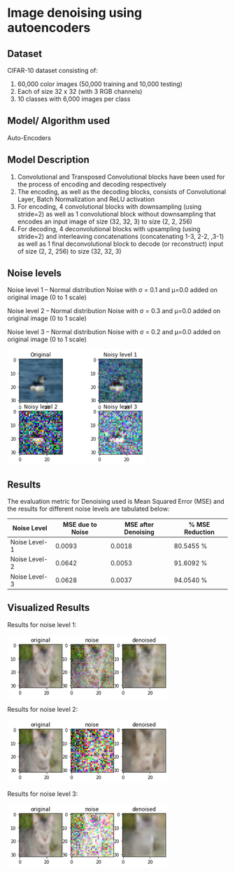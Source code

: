 # Image denoising using autoencoders

## Dataset
CIFAR-10 dataset consisting of:
1. 60,000 color images (50,000 training and 10,000 testing)
2. Each of size 32 x 32 (with 3 RGB channels)
3. 10 classes with 6,000 images per class

## Model/ Algorithm used
Auto-Encoders

## Model Description
1. Convolutional and Transposed Convolutional blocks have been used for the process of encoding and decoding respectively
2. The encoding, as well as the decoding blocks, consists of Convolutional Layer, Batch Normalization and ReLU activation
3. For encoding, 4 convolutional blocks with downsampling (using stride=2) as well as 1 convolutional block without downsampling that encodes an input image of size (32, 32, 3) to size (2, 2, 256)
4. For decoding, 4 deconvolutional blocks with upsampling (using stride=2) and interleaving concatenations (concatenating 1-3, 2-2, ,3-1) as well as 1 final deconvolutional block to decode (or reconstruct) input of size (2, 2, 256) to size (32, 32, 3)

## Noise levels
Noise level 1 – Normal distribution Noise with σ = 0.1 and μ=0.0 added on original image (0 to 1 scale)

Noise level 2 – Normal distribution Noise with σ = 0.3 and μ=0.0 added on original image (0 to 1 scale)

Noise level 3 – Normal distribution Noise with σ = 0.2 and μ=0.0 added on original image (0 to 1 scale)

![alt text](https://github.com/RushiBhatt007/Denoising-Algorithm-on-CIFAR10-dataset/blob/master/Images/noise_levels.png?raw=true)

## Results
The evaluation metric for Denoising used is Mean Squared Error (MSE) and the results for different noise levels are tabulated below:

Noise Level | MSE due to Noise | MSE after Denoising | % MSE Reduction
--- | --- | --- | --- 
Noise Level-1 | 0.0093 | 0.0018 | 80.5455 %
Noise Level-2 | 0.0642 | 0.0053 | 91.6092 %
Noise Level-3 | 0.0628 | 0.0037 | 94.0540 % 

## Visualized Results

Results for noise level 1:

![alt text](https://github.com/RushiBhatt007/Denoising-Algorithm-on-CIFAR10-dataset/blob/master/Images/noise_1.png?raw=true)

Results for noise level 2:

![alt text](https://github.com/RushiBhatt007/Denoising-Algorithm-on-CIFAR10-dataset/blob/master/Images/noise_2.png?raw=true)

Results for noise level 3:

![alt text](https://github.com/RushiBhatt007/Denoising-Algorithm-on-CIFAR10-dataset/blob/master/Images/noise_3.png?raw=true)
